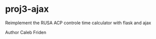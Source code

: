 # proj3-ajax
Reimplement the RUSA ACP controle time calculator with flask and ajax

Author Caleb Friden

